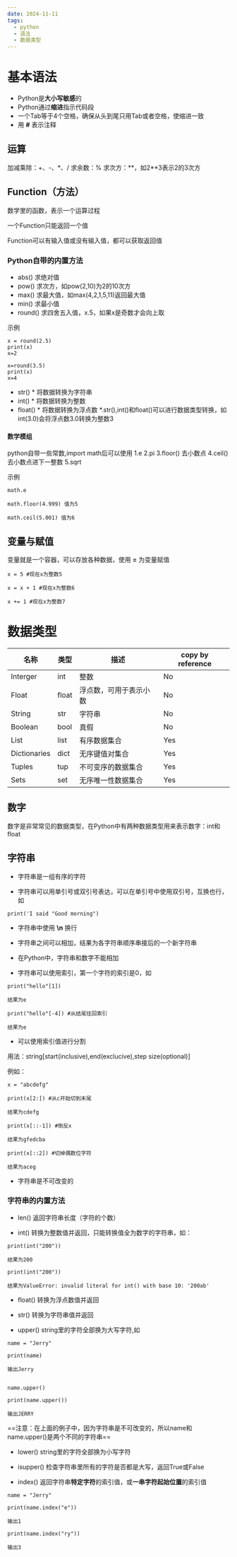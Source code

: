 ```yaml
---
date: 2024-11-11
tags:
  - python
  - 语法
  - 数据类型
---
```


# 基本语法

- Python是**大小写敏感**的
- Python通过**缩进**指示代码段
- 一个Tab等于4个空格，确保从头到尾只用Tab或者空格，使缩进一致
- 用 **#** 表示注释

## 运算

加减乘除：+、-、*、/
求余数：%
求次方：\*\*，如2\*\*3表示2的3次方

## Function（方法）

数学里的函数，表示一个运算过程

一个Function只能返回一个值

Function可以有输入值或没有输入值，都可以获取返回值

### Python自带的内置方法

- abs() 求绝对值
- pow() 求次方，如pow(2,10)为2的10次方
- max() 求最大值，如max(4,2,1,5,11)返回最大值
- min() 求最小值
- round() 求四舍五入值，x.5，如果x是奇数才会向上取

示例

```
x = round(2.5)
print(x)
x=2
```

```
x=round(3.5)
print(x)
x=4
```

- str() \* 将数据转换为字符串
- int() \* 将数据转换为整数
- float() \* 将数据转换为浮点数
\*.str(),int()和float()可以进行数据类型转换，如int(3.0)会将浮点数3.0转换为整数3

#### 数学模组

python自带一些常数,import math后可以使用
1.e
2.pi
3.floor() 去小数点
4.ceil() 去小数点进下一整数
5.sqrt

示例
```
math.e

math.floor(4.999) 值为5

math.ceil(5.001) 值为6
```


## 变量与赋值

变量就是一个容器，可以存放各种数据，使用 **=** 为变量赋值

```
x = 5 #现在x为整数5

x = x + 1 #现在x为整数6

x += 1 #现在x为整数7
```


# 数据类型

| 名称           | 类型    | 描述          | copy by reference |
|--------------|-------|-------------|-------------------|
| Interger     | int   | 整数          | No                |
| Float        | float | 浮点数，可用于表示小数 | No                |
| String       | str   | 字符串         | No                |
| Boolean      | bool  | 真假          | No                |
| List         | list  | 有序数据集合      | Yes               |
| Dictionaries | dict  | 无序键值对集合     | Yes               |
| Tuples       | tup   | 不可变序的数据集合   | Yes               |
| Sets         | set   | 无序唯一性数据集合   | Yes               |


## 数字

数字是非常常见的数据类型，在Python中有两种数据类型用来表示数字：int和float

## 字符串

- 字符串是一组有序的字符

- 字符串可以用单引号或双引号表达，可以在单引号中使用双引号，互换也行，如
```
print('I said "Good morning")
```

- 字符串中使用 **\n** 换行

- 字符串之间可以相加，结果为各字符串顺序串接后的一个新字符串

- 在Python中，字符串和数字不能相加

- 字符串可以使用索引，第一个字符的索引是0，如
```
print("hello"[1])

结果为e

print("hello"[-4]) #从结尾往回索引

结果为e
```

- 可以使用索引值进行分割

用法：string[start(inclusive),end(exclucive),step size(optional)]

例如：

```
x = "abcdefg"

print(x[2:]) #从c开始切到末尾

结果为cdefg

print(x[::-1]) #倒反x

结果为gfedcba

print(x[::2]) #切掉偶数位字符

结果为aceg
```

- 字符串是不可改变的

### 字符串的内置方法

- len() 返回字符串长度（字符的个数）

- int() 转换为整数值并返回，只能转换值全为数字的字符串，如：
```
print(int("200"))

结果为200

print(int("200"))

结果为ValueError: invalid literal for int() with base 10: '200ab'

```

- float() 转换为浮点数值并返回

- str() 转换为字符串值并返回

- upper() string里的字符全部换为大写字符,如
```
name = "Jerry"

print(name) 

输出Jerry


name.upper()

print(name.upper())

输出JERRY

```
==注意：在上面的例子中，因为字符串是不可改变的，所以name和name.upper()是两个不同的字符串==

- lower() string里的字符全部换为小写字符

- isupper() 检查字符串里所有的字符是否都是大写，返回True或False

- index() 返回字符串**特定字符**的索引值，或**一串字符起始位置**的索引值
```
name = "Jerry"

print(name.index("e"))

输出1

print(name.index("ry"))

输出3
```